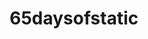 ---
title: "65daysofstatic"
summary: "Sheffield based math/post rock band founded in 2001 by Joe Shrewsbury , and . In May 2003 left the band. joined for a short moment in 2003 and in the end of 2003 and joined the band. Around September 2004 left the band again and took over."
image: "65daysofstatic.jpg"
---